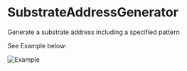 # SubstrateAddressGenerator
Generate a substrate address including a specified pattern

See Example below:

![Example](https://github.com/tjarross/SubstrateAddressGenerator/blob/master/resources/example.jpg?raw=true)
